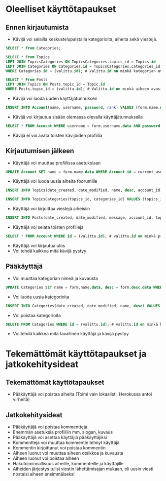 # Oleelliset käyttötapaukset

## Ennen kirjautumista
* Kävijä voi selailla keskustelupalstalla kategorioita, aiheita sekä viestejä.
```sql
SELECT * From Categories;
```
```sql
SELECT * From Topics 
LEFT JOIN TopicsCategories ON TopicsCategories.topics_id = Topics.id
LEFT JOIN Categories ON Categories.id = TopicsCategories.categories_id
WHERE Categories.id = (valittu.id); # Valittu.id on minkä kategorian avasit.
```
```sql
SELECT * From Posts 
LEFT JOIN Topics ON Posts.topic_id = Topic.id
WHERE Posts.topic_id = (valittu.id); # Valittu.id on minkä aiheen avasit.
```

* Kävijä voi luoda uuden käyttäjätunnuksen
```sql
INSERT INTO Account(name, username, password, rank) VALUES (form.name.data, form.username.data, form.password.data, 'USER');
```
* Kävijä voi kirjautua sisään olemassa olevalla käyttäjätunnuksella
```sql
SELECT * FROM Account WHERE username = form.username.data AND password = form.password.data;
```
* Kävijä ei voi avata toisten kävijöiden profiilia

## Kirjautumisen jälkeen
* Käyttäjä voi muuttaa profiilissa asetuksiaan
```sql
UPDATE Account SET name = form.name.data WHERE Account.id = current_user.id;
```
* Käyttäjä voi luoda uusia aiheita foorumille
```sql
INSERT INTO Topics(date_created, date_modified, name, desc, account_id) VALUES (current_timestamp(), current_timestamp(), form.name.data, form.desc.data, current_user.id);
```
```sql
INSERT INTO TopicsCategories(topics_id, categories_id) VALUES (topics_id, categories_id);
```
* Käyttäjä voi kirjoittaa viestejä aiheisiin
```sql
INSERT INTO Posts(date_created, date_modified, message, account_id, topic_id) VALUES (current_timestamp(), current_timestamp(), form.message.data, current_user.id, topic.id);
```
* Käyttäjä voi selata toisten profiileja
```sql
SELECT * FROM Account WHERE id = (valittu.id); # valittu.id on minkä profiilin avasit.
```
* Käyttäjä voi kirjautua ulos
* Voi tehdä kaikkea mitä kävijä pystyy

## Pääkäyttäjä
* Voi muuttaa kategorian nimeä ja kuvausta
```sql
UPDATE Categories SET name = form.name.data, desc = form.desc.data WHERE id = (valittu.id); # valittu.id on minkä kategorian kohtaa muutat.
```
* Voi luoda uusia kategorioita
```sql
INSERT INTO Categories(date_created, date_modified, name, desc) VALUES (current_timestamp(), current_timestamp(), form.name.data, form.desc.data);
```
* Voi poistaa kategorioita
```sql
DELETE FROM Categories WHERE id = (valittu.id); # valittu.id on minkä kategorian kohdasta klikkaat.
```
* Voi tehdä kaikkea mitä tavallinen käyttäjä ja kävijä pystyy


# Tekemättömät käyttötapaukset ja jatkokehitysideat

## Tekemättömät käyttötapaukset

* Pääkäyttäjä voi poistaa aiheita (Toimi vain lokaalisti, Herokussa antoi virheitä)

## Jatkokehitysideat

* Pääkäyttäjä voi poistaa kommentteja
* Enemmän asetuksia profiiliin mm. slogan, kuvaus
* Pääkäyttäjä voi asettaa käyttäjiä pääkäyttäjiksi
* Kommentteja voi muuttaa kommentin tehnyt käyttäjä
* Kommentin kirjoittanut voi poistaa kommentin
* Aiheen luonut voi muuttaa aiheen otsikkoa ja kuvausta
* Aiheen luonut voi poistaa aiheen
* Hakutoiminnallisuus aiheille, kommenteille ja käyttäjille
* Aiheiden järjestys tulisi viestin lähettämisajan mukaan, eli uusin viesti nostaisi aiheen ensimmäiseksi